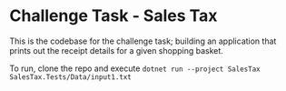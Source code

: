 # Challenge Task - Sales Tax

This is the codebase for the challenge task; building an application that prints out the receipt details for a given shopping basket.

To run, clone the repo and execute `dotnet run --project SalesTax SalesTax.Tests/Data/input1.txt`
